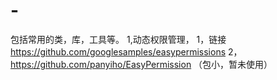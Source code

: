 # -
包括常用的类，库，工具等。
1,动态权限管理，
  1，链接 https://github.com/googlesamples/easypermissions
  2，https://github.com/panyiho/EasyPermission （包小，暂未使用）
